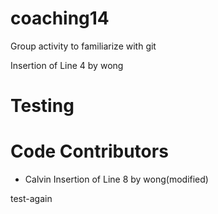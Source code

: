 # coaching14
Group activity to familiarize with git

Insertion of Line 4 by wong
# Testing
# Code Contributors
- Calvin
Insertion of Line 8 by wong(modified)


test-again
